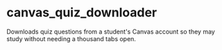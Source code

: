 # canvas_quiz_downloader
Downloads quiz questions from a student's Canvas account so they may study without needing a thousand tabs open.
